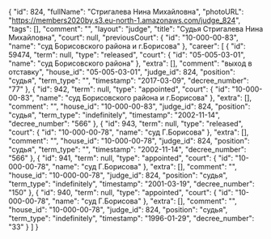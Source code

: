 {
    "id": 824,
    "fullName": "Стригалева Нина Михайловна",
    "photoURL": "https://members2020by.s3.eu-north-1.amazonaws.com/judge_824",
    "tags": [],
    "comment": "",
    "layout": "judge",
    "title": "Судья Стригалева Нина Михайловна",
    "court": null,
    "previousCourt": {
        "id": "10-000-00-83",
        "name": "суд Борисовского района и г.Борисова"
    },
    "career": [
        {
            "id": 59474,
            "term": null,
            "type": "released",
            "court": {
                "id": "05-005-03-01",
                "name": "суд Борисовского района"
            },
            "extra": [],
            "comment": "выход в отставку",
            "house_id": "05-005-03-01",
            "judge_id": 824,
            "position": "судья",
            "term_type": "",
            "timestamp": "2017-03-09",
            "decree_number": "77"
        },
        {
            "id": 942,
            "term": null,
            "type": "appointed",
            "court": {
                "id": "10-000-00-83",
                "name": "суд Борисовского района и г.Борисова"
            },
            "extra": [],
            "comment": "",
            "house_id": "10-000-00-83",
            "judge_id": 824,
            "position": "судья",
            "term_type": "indefinitely",
            "timestamp": "2002-11-14",
            "decree_number": "566"
        },
        {
            "id": 943,
            "term": null,
            "type": "released",
            "court": {
                "id": "10-000-00-78",
                "name": "суд Г.Борисова"
            },
            "extra": [],
            "comment": "",
            "house_id": "10-000-00-78",
            "judge_id": 824,
            "position": "судья",
            "term_type": "",
            "timestamp": "2002-11-14",
            "decree_number": "566"
        },
        {
            "id": 941,
            "term": null,
            "type": "appointed",
            "court": {
                "id": "10-000-00-78",
                "name": "суд Г.Борисова"
            },
            "extra": [],
            "comment": "",
            "house_id": "10-000-00-78",
            "judge_id": 824,
            "position": "судья",
            "term_type": "indefinitely",
            "timestamp": "2001-03-19",
            "decree_number": "150"
        },
        {
            "id": 940,
            "term": null,
            "type": "appointed",
            "court": {
                "id": "10-000-00-78",
                "name": "суд Г.Борисова"
            },
            "extra": [],
            "comment": "",
            "house_id": "10-000-00-78",
            "judge_id": 824,
            "position": "судья",
            "term_type": "indefinitely",
            "timestamp": "1996-01-29",
            "decree_number": "33"
        }
    ]
}